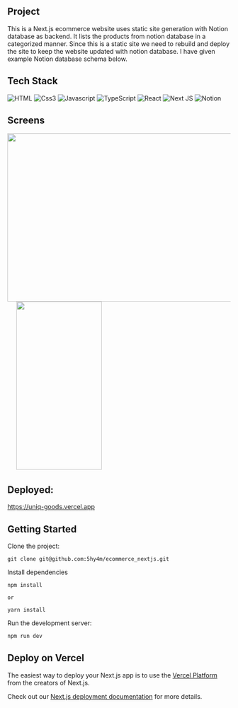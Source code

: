 ## Project
This is a Next.js ecommerce website uses static site generation with Notion database as backend. It lists the products from notion database in a categorized manner. Since this is a static site we need to rebuild and deploy the site to keep the website updated with notion database. I have given example Notion database schema below.

## Tech Stack
![HTML](https://img.shields.io/badge/HTML-239120?style=for-the-badge&logo=html5&logoColor=white)
![Css3](https://img.shields.io/badge/CSS3-1572B6?style=for-the-badge&logo=css3&logoColor=white)
![Javascript](https://img.shields.io/badge/JavaScript-F7DF1E?style=for-the-badge&logo=javascript&logoColor=black)
![TypeScript](https://img.shields.io/badge/typescript-%23007ACC.svg?style=for-the-badge&logo=typescript&logoColor=white)
![React](https://img.shields.io/badge/react-%2320232a.svg?style=for-the-badge&logo=react&logoColor=%2361DAFB)
![Next JS](https://img.shields.io/badge/Next-black?style=for-the-badge&logo=next.js&logoColor=white)
![Notion](https://img.shields.io/badge/Notion-%23000000.svg?style=for-the-badge&logo=notion&logoColor=white)

## Screens
<img src="https://user-images.githubusercontent.com/29056397/235417782-fb22cb6e-bfb2-4ff9-bffd-e31846c80e69.gif" width="580" height="380"/>&nbsp;&nbsp;&nbsp;&nbsp;
<img src="https://user-images.githubusercontent.com/29056397/235417791-605d09f7-7495-4ef2-a7ae-179df8e60944.gif" width="193" height="380"/>

## Deployed: 
https://uniq-goods.vercel.app

## Getting Started
Clone the project:
```
git clone git@github.com:5hy4m/ecommerce_nextjs.git
```
Install dependencies
```
npm install

or

yarn install
```

Run the development server:

```bash
npm run dev
```


## Deploy on Vercel

The easiest way to deploy your Next.js app is to use the [Vercel Platform](https://vercel.com/new?utm_medium=default-template&filter=next.js&utm_source=create-next-app&utm_campaign=create-next-app-readme) from the creators of Next.js.

Check out our [Next.js deployment documentation](https://nextjs.org/docs/deployment) for more details.
